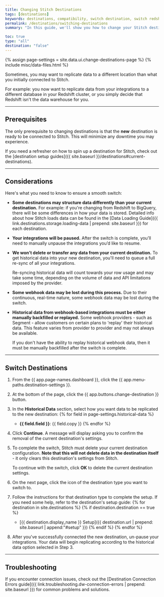 ```yaml
---
title: Changing Stitch Destinations
tags: [destinations]
keywords: destinations, compatibility, switch destination, switch redshift, switch, change redshift, change bigquery, change postgresql, change destination
permalink: /destinations/switching-destinations
summary: "In this guide, we'll show you how to change your Stitch destination."

toc: true
type: "all"
destination: "false"
---
```

{% assign page-settings = site.data.ui.change-destinations-page %}
{% include misc/data-files.html %}

Sometimes, you may want to replicate data to a different location than what you initially connected to Stitch. 

For example: you now want to replicate data from your integrations to a different database in your Redshift cluster, or you simply decide that Redshift isn't the data warehouse for you.

---

## Prerequisites

The only prerequisite to changing destinations is that the **new** destination is ready to be connected to Stitch. This will minimize any downtime you may experience.

If you need a refresher on how to spin up a destination for Stitch, check out the [destination setup guides]({{ site.baseurl }}/destinations#current-destinations).

---

## Considerations

Here's what you need to know to ensure a smooth switch:

- **Some destinations may structure data differently than your current destination.** For example: if you're changing from Redshift to BigQuery, there will be some differences in how your data is stored. Detailed info about how Stitch loads data can be found in the [Data Loading Guide]({{ link.destinations.storage.loading-data | prepend: site.baseurl }}) for each destination.

- **Your integrations will be paused.** After the switch is complete, you’ll need to manually unpause the integrations you’d like to resume.

- **We won’t delete or transfer any data from your current destination.** To get historical data into your new destination, you'll need to queue a full re-sync of all your integrations. 

   Re-syncing historical data will count towards your row usage and may take some time, depending on the volume of data and API limitations imposed by the provider.

- **Some webhook data may be lost during this process.** Due to their continuous, real-time nature, some webhook data may be lost during the switch.

- **Historical data from webhook-based integrations must be either manually backfilled or replayed.** Some webhook providers - such as Segment - allow customers on certain plans to 'replay' their historical data. This feature varies from provider to provider and may not always be available.

   If you don't have the ability to replay historical webhook data, then it must be manually backfilled after the switch is complete.

---

## Switch Destinations

1. From the {{ app.page-names.dashboard }}, click the {{ app.menu-paths.destination-settings }}.
2. At the bottom of the page, click the {{ app.buttons.change-destination }} button.
3. In the **Historical Data** section, select how you want data to be replicated to the new destination:
   {% for field in page-settings.historical-data %}
   - **{{ field.field }}**: {{ field.copy }}
   {% endfor %}
4. Click **Continue**. A message will display asking you to confirm the removal of the current destination's settings.
5. To complete the switch, Stitch must delete your current destination configuration. **Note that this will not delete data in the destination itself** - it only clears this destination's settings from Stitch.

   To continue with the switch, click **OK** to delete the current destination settings.
6. On the next page, click the icon of the destination type you want to switch to.
7. Follow the instructions for that destination type to complete the setup. If you need some help, refer to the destination's setup guide:
   {% for destination in site.destinations %}
   {% if destination.destination == true %}
   - [{{ destination.display_name }} Setup]({{ destination.url | prepend: site.baseurl | append:"#setup" }})
   {% endif %}
   {% endfor %}
8. After you've successfully connected the new destination, un-pause your integrations. Your data will begin replicating according to the historical data option selected in Step 3.

---

## Troubleshooting

If you encounter connection issues, check out the [Destination Connection Errors guide]({{ link.troubleshooting.dw-connection-errors | prepend: site.baseurl }}) for common problems and solutions.
